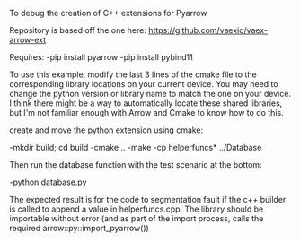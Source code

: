 To debug the creation of C++ extensions for Pyarrow

Repository is based off the one here:
https://github.com/vaexio/vaex-arrow-ext

Requires: 
-pip install pyarrow 
-pip install pybind11

To use this example, modify the last 3 lines of the cmake file to the corresponding library locations on your current device. You may need to change the python version or library name to match the one on your device. I think there might be a way to automatically locate these shared libraries, but I'm not familiar enough with Arrow and Cmake to know how to do this.

create and move the python extension using cmake:

-mkdir build; cd build
-cmake ..
-make
-cp helperfuncs* ../Database

Then run the database function with the test scenario at the bottom:

-python database.py

The expected result is for the code to segmentation fault if the c++ builder is called to append a value in helperfuncs.cpp. The library should be importable without error (and as part of the import process, calls the required arrow::py::import_pyarrow())
